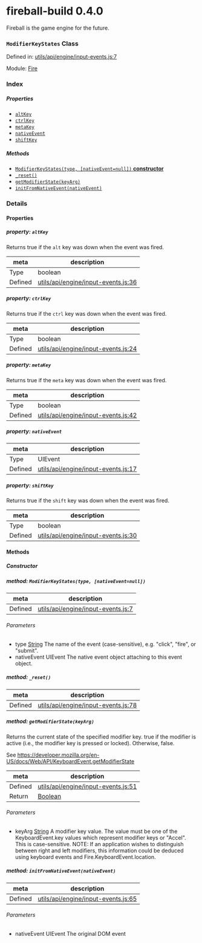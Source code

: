 
# fireball-build 0.4.0

Fireball is the game engine for the future.

### `ModifierKeyStates` Class


Defined in: [utils/api/engine/input-events.js:7](../files/utils/api/engine/input-events.js.js)

Module: [Fire](../modules/Fire.md)




 

### Index

##### Properties

  - [`altKey`](#property-altkey)
  - [`ctrlKey`](#property-ctrlkey)
  - [`metaKey`](#property-metakey)
  - [`nativeEvent`](#property-nativeevent)
  - [`shiftKey`](#property-shiftkey)



##### Methods

  - [`ModifierKeyStates(type, [nativeEvent=null])` **constructor**](#method-modifierkeystatestype-nativeeventnull)
  - [`_reset()`](#method-_reset)
  - [`getModifierState(keyArg)`](#method-getmodifierstatekeyarg)
  - [`initFromNativeEvent(nativeEvent)`](#method-initfromnativeeventnativeevent)





### Details


#### Properties



##### property: `altKey`

Returns true if the `alt` key was down when the event was fired.

| meta | description |
|------|-------------|
| Type | boolean |
| Defined | [utils/api/engine/input-events.js:36](../files/utils_api_engine_input-events.js.md#l36) |




##### property: `ctrlKey`

Returns true if the `ctrl` key was down when the event was fired.

| meta | description |
|------|-------------|
| Type | boolean |
| Defined | [utils/api/engine/input-events.js:24](../files/utils_api_engine_input-events.js.md#l24) |




##### property: `metaKey`

Returns true if the `meta` key was down when the event was fired.

| meta | description |
|------|-------------|
| Type | boolean |
| Defined | [utils/api/engine/input-events.js:42](../files/utils_api_engine_input-events.js.md#l42) |




##### property: `nativeEvent`



| meta | description |
|------|-------------|
| Type | UIEvent |
| Defined | [utils/api/engine/input-events.js:17](../files/utils_api_engine_input-events.js.md#l17) |




##### property: `shiftKey`

Returns true if the `shift` key was down when the event was fired.

| meta | description |
|------|-------------|
| Type | boolean |
| Defined | [utils/api/engine/input-events.js:30](../files/utils_api_engine_input-events.js.md#l30) |






<!-- Method Block -->
#### Methods

##### Constructor

##### method: `ModifierKeyStates(type, [nativeEvent=null])`



| meta | description |
|------|-------------|
| Defined | [utils/api/engine/input-events.js:7](../files/utils_api_engine_input-events.js.md#l7) |

###### Parameters
- type <a href="https://developer.mozilla.org/en/JavaScript/Reference/Global_Objects/String" class="crosslink external" target="_blank">String</a> The name of the event (case-sensitive), e.g. "click", "fire", or "submit".
- nativeEvent UIEvent The native event object attaching to this event object.


##### method: `_reset()`



| meta | description |
|------|-------------|
| Defined | [utils/api/engine/input-events.js:78](../files/utils_api_engine_input-events.js.md#l78) |



##### method: `getModifierState(keyArg)`

Returns the current state of the specified modifier key. true if the modifier is active (i.e., the modifier key is pressed or locked). Otherwise, false.

See https://developer.mozilla.org/en-US/docs/Web/API/KeyboardEvent.getModifierState

| meta | description |
|------|-------------|
| Defined | [utils/api/engine/input-events.js:51](../files/utils_api_engine_input-events.js.md#l51) |
| Return 		 | <a href="https://developer.mozilla.org/en/JavaScript/Reference/Global_Objects/Boolean" class="crosslink external" target="_blank">Boolean</a> 

###### Parameters
- keyArg <a href="https://developer.mozilla.org/en/JavaScript/Reference/Global_Objects/String" class="crosslink external" target="_blank">String</a> A modifier key value. The value must be one of the KeyboardEvent.key values which represent modifier keys or "Accel". This is case-sensitive.
                         NOTE: If an application wishes to distinguish between right and left modifiers, this information could be deduced using keyboard events and Fire.KeyboardEvent.location.


##### method: `initFromNativeEvent(nativeEvent)`



| meta | description |
|------|-------------|
| Defined | [utils/api/engine/input-events.js:65](../files/utils_api_engine_input-events.js.md#l65) |

###### Parameters
- nativeEvent UIEvent The original DOM event



